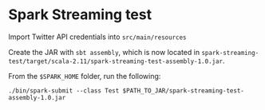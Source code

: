 # Spark Streaming test

Import Twitter API credentials into ```src/main/resources```

Create the JAR with ```sbt assembly```, which is now located in ```spark-streaming-test/target/scala-2.11/spark-streaming-test-assembly-1.0.jar```.

From the ```$SPARK_HOME``` folder, run the following:

    ./bin/spark-submit --class Test $PATH_TO_JAR/spark-streaming-test-assembly-1.0.jar
